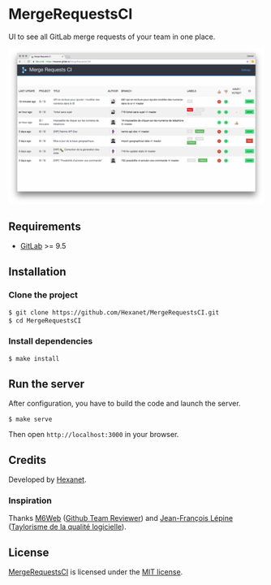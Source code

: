 # MergeRequestsCI

UI to see all GitLab merge requests of your team in one place.

![MergeRequestsCI](screenshot.png)

## Requirements

* [GitLab](https://about.gitlab.com/) >= 9.5

## Installation

### Clone the project

```shell
$ git clone https://github.com/Hexanet/MergeRequestsCI.git
$ cd MergeRequestsCI
```

### Install dependencies

```shell
$ make install
```

## Run the server

After configuration, you have to build the code and launch the server.

```shell
$ make serve
```

Then open `http://localhost:3000` in your browser.

## Credits

Developed by [Hexanet](http://www.hexanet.fr/).

### Inspiration

Thanks [M6Web](https://github.com/M6Web) ([Github Team Reviewer](https://github.com/M6Web/GithubTeamReviewer)) and [Jean-François Lépine](http://blog.lepine.pro/) ([Taylorisme de la qualité logicielle](http://lanyrd.com/2015/forumphp/sdwzzb/)).

## License

[MergeRequestsCI](https://github.com/Hexanet/MergeRequestsCI) is licensed under the [MIT license](LICENSE).
